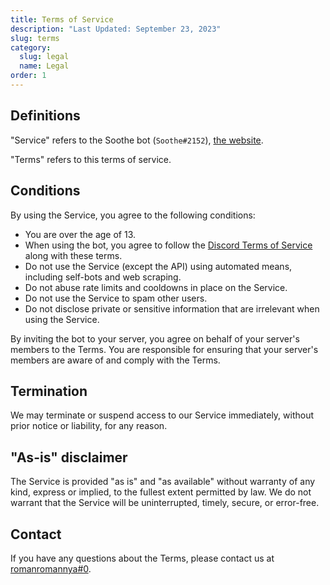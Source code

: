 ```yaml
---
title: Terms of Service
description: "Last Updated: September 23, 2023"
slug: terms
category:
  slug: legal
  name: Legal
order: 1
---
```


## Definitions

"Service" refers to the Soothe bot (`Soothe#2152`), [the website](https://soothe.is-a.fun).

"Terms" refers to this terms of service.

## Conditions

By using the Service, you agree to the following conditions:

- You are over the age of 13.
- When using the bot, you agree to follow the [Discord Terms of Service](https://discord.com/terms) along with these
  terms.
- Do not use the Service (except the API) using automated means, including self-bots and web scraping.
- Do not abuse rate limits and cooldowns in place on the Service.
- Do not use the Service to spam other users.
- Do not disclose private or sensitive information that are irrelevant when using the Service.

By inviting the bot to your server, you agree on behalf of your server's members to the Terms. You are responsible for
ensuring that your server's members are aware of and comply with the Terms.

## Termination

We may terminate or suspend access to our Service immediately, without prior notice or liability, for any reason.

## "As-is" disclaimer

The Service is provided "as is" and "as available" without warranty of any kind, express or implied, to the fullest
extent permitted by law. We do not warrant that the Service will be uninterrupted, timely, secure, or error-free.

## Contact

If you have any questions about the Terms, please contact us at
[romanromannya#0](https://discord.com/users/742457036914294855).
